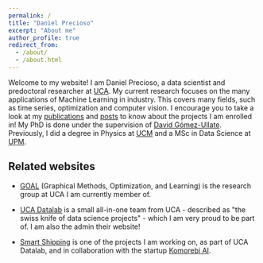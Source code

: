 ```yaml
---
permalink: /
title: "Daniel Precioso"
excerpt: "About me"
author_profile: true
redirect_from: 
  - /about/
  - /about.html
---
```


Welcome to my website! I am Daniel Precioso, a data scientist and predoctoral researcher at [UCA](https://www.uca.es/). My current research focuses on the many applications of Machine Learning in industry. This covers many fields, such as time series, optimization and computer vision. I encourage you to take a look at my [publications](https://daniprec.github.io/publications/) and [posts](https://daniprec.github.io/posts/) to know about the projects I am enrolled in! My PhD is done under the supervision of [David Gómez-Ullate](http://datalab.uca.es/team/david/). Previously, I did a degree in Physics at [UCM](https://www.ucm.es/) and a MSc in Data Science at [UPM](https://www.upm.es/).

Related websites
----

- [GOAL](https://tic259.uca.es/) (Graphical Methods, Optimization, and Learning) is the research group at UCA I am currently member of.

- [UCA Datalab](http://datalab.uca.es/) is a small all-in-one team from UCA - described as "the swiss knife of data science projects" - which I am very proud to be part of. I am also the admin their website!

- [Smart Shipping](https://smartshipping.es/) is one of the projects I am working on, as part of UCA Datalab, and in collaboration with the startup [Komorebi AI](https://komorebi.ai/).